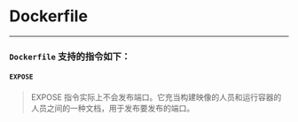 # Dockerfile

---

### `Dockerfile` 支持的指令如下：

#### `EXPOSE`

> EXPOSE 指令实际上不会发布端口。它充当构建映像的人员和运行容器的人员之间的一种文档，用于发布要发布的端口。


